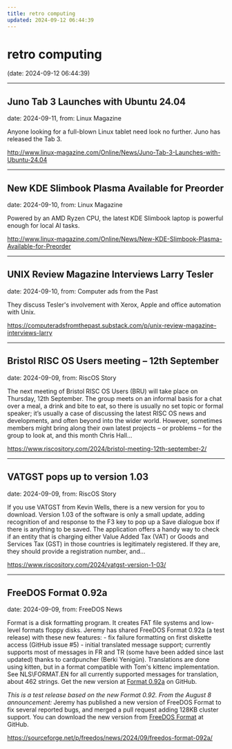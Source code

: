 ```yaml
---
title: retro computing
updated: 2024-09-12 06:44:39
---
```


# retro computing

(date: 2024-09-12 06:44:39)

---

## Juno Tab 3 Launches with Ubuntu 24.04

date: 2024-09-11, from: Linux Magazine

<p>Anyone looking for a full-blown Linux tablet need look no further. Juno has released the Tab 3.</p> 

<http://www.linux-magazine.com/Online/News/Juno-Tab-3-Launches-with-Ubuntu-24.04>

---

## New KDE Slimbook Plasma Available for Preorder

date: 2024-09-10, from: Linux Magazine

<p>Powered by an AMD Ryzen CPU, the latest KDE Slimbook laptop is powerful enough for local AI tasks.</p> 

<http://www.linux-magazine.com/Online/News/New-KDE-Slimbook-Plasma-Available-for-Preorder>

---

## UNIX Review Magazine Interviews Larry Tesler

date: 2024-09-10, from: Computer ads from the Past

They discuss Tesler's involvement with Xerox, Apple and office automation with Unix. 

<https://computeradsfromthepast.substack.com/p/unix-review-magazine-interviews-larry>

---

## Bristol RISC OS Users meeting – 12th September

date: 2024-09-09, from: RiscOS Story

The next meeting of Bristol RISC OS Users (BRU) will take place on Thursday, 12th September. The group meets on an informal basis for a chat over a meal, a drink and bite to eat, so there is usually no set topic or formal speaker; it&#8217;s usually a case of discussing the latest RISC OS news and developments, and often beyond into the wider world. However, sometimes members might bring along their own latest projects &#8211; or problems &#8211; for the group to look at, and this month Chris Hall&#8230; 

<https://www.riscository.com/2024/bristol-meeting-12th-september-2/>

---

## VATGST pops up to version 1.03

date: 2024-09-09, from: RiscOS Story

If you use VATGST from Kevin Wells, there is a new version for you to download. Version 1.03 of the software is only a small update, adding recognition of and response to the F3 key to pop up a Save dialogue box if there is anything to be saved. The application offers a handy way to check if an entity that is charging either Value Added Tax (VAT) or Goods and Services Tax (GST) in those countries is legitimately registered. If they are, they should provide a registration number, and&#8230; 

<https://www.riscository.com/2024/vatgst-version-1-03/>

---

## FreeDOS Format 0.92a

date: 2024-09-09, from: FreeDOS News

<div class="markdown_content"><p>Format is a disk formatting program. It creates FAT file systems and low-level formats floppy disks. Jeremy has shared FreeDOS Format 0.92a (a test release) with these new features: - fix failure formatting on first diskette access (GitHub issue #5) - initial translated message support; currently supports most of messages in FR and TR (some have been added since last updated) thanks to cardpuncher (Berki Yenigün). Translations are done using kitten, but in a format compatible with Tom's kittenc implementation. See NLS\FORMAT.EN for all currently supported messages for translation, about 462 strings. Get the new version at <a class="" href="https://github.com/FDOS/format/releases/tag/v0.92a" rel="nofollow">Format 0.92a</a> on GitHub.</p>
<p><em>This is a test release based on the new Format 0.92. From the August 8 announcement:</em> Jeremy has published a new version of FreeDOS Format to fix several reported bugs, and merged a pull request adding 128KB cluster support. You can download the new version from <a class="" href="https://github.com/FDOS/format" rel="nofollow">FreeDOS Format</a> at GitHub.</p></div> 

<https://sourceforge.net/p/freedos/news/2024/09/freedos-format-092a/>

